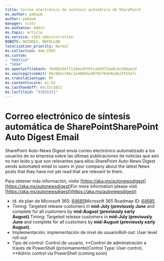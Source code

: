 ```yaml
---
title: Correo electrónico de síntesis automática de SharePoint
ms.author: pebaum
author: pebaum
manager: scotv
ms.audience: Admin
ms.topic: article
ms.service: o365-administration
ROBOTS: NOINDEX, NOFOLLOW
localization_priority: Normal
ms.collection: Adm_O365
ms.custom:
- "9003118"
- "5894"
ms.openlocfilehash: f6d682947f1184c4576fca9d972da8c4cd48ae2d
ms.sourcegitcommit: 8bc60ec34bc1e40685e3976576e04a2623f63a7c
ms.translationtype: MT
ms.contentlocale: es-ES
ms.lasthandoff: 04/15/2021
ms.locfileid: "51831211"
---
```

# <a name="sharepoint-auto-digest-email"></a><span data-ttu-id="f48a4-102">Correo electrónico de síntesis automática de SharePoint</span><span class="sxs-lookup"><span data-stu-id="f48a4-102">SharePoint Auto Digest Email</span></span>

<span data-ttu-id="f48a4-103">SharePoint Auto-News Digest envía correo electrónico automatizado a los usuarios de su empresa sobre las últimas publicaciones de noticias que aún no han leído y que son relevantes para ellos.</span><span class="sxs-lookup"><span data-stu-id="f48a4-103">SharePoint Auto-News Digest sends automated email to users in your company about the latest News posts that they have not yet read that are relevant to them.</span></span>

<span data-ttu-id="f48a4-104">Para obtener más información, visite [https://aka.ms/autonewsdigest](https://aka.ms/autonewsdigest)</span><span class="sxs-lookup"><span data-stu-id="f48a4-104">For more information please visit [https://aka.ms/autonewsdigest](https://aka.ms/autonewsdigest)</span></span>

- <span data-ttu-id="f48a4-105">Id. de plan de Microsoft 365:  [64685](https://www.microsoft.com/microsoft-365/roadmap?filters=&featureid=64685)</span><span class="sxs-lookup"><span data-stu-id="f48a4-105">Microsoft 365 Roadmap ID:  [64685](https://www.microsoft.com/microsoft-365/roadmap?filters=&featureid=64685)</span></span>
- <span data-ttu-id="f48a4-106">Timing: Targeted release customers in  **mid-July (previously June**  and complete for all customers by  **mid-August (previously early August)**.</span><span class="sxs-lookup"><span data-stu-id="f48a4-106">Timing: Targeted release customers in  **mid-July (previously June**  and complete for all customers by  **mid-August (previously early August)**.</span></span>
- <span data-ttu-id="f48a4-107">Implementación: implementación de nivel de usuario</span><span class="sxs-lookup"><span data-stu-id="f48a4-107">Roll-out: User level roll-out</span></span>
- <span data-ttu-id="f48a4-108">Tipo de control: Control de usuario, \*\*Control de administración a través de PowerShell (próximamente)</span><span class="sxs-lookup"><span data-stu-id="f48a4-108">Control Type: User control,  \*\*Admin control via PowerShell (coming soon)</span></span>
